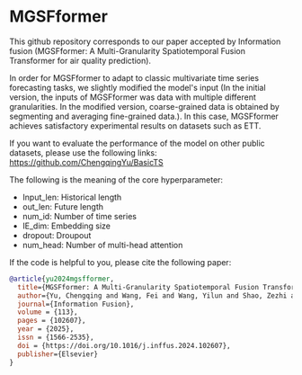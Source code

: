 # MGSFformer
This github repository corresponds to our paper accepted by Information fusion (MGSFformer: A Multi-Granularity Spatiotemporal Fusion Transformer for air quality prediction).

In order for MGSFformer to adapt to classic multivariate time series forecasting tasks, we slightly modified the model's input (In the initial version, the inputs of MGSFformer was data with multiple different granularities. In the modified version, coarse-grained data is obtained by segmenting and averaging fine-grained data.). In this case, MGSFformer achieves satisfactory experimental results on datasets such as ETT.

If you want to evaluate the performance of the model on other public datasets, please use the following links: https://github.com/ChengqingYu/BasicTS

The following is the meaning of the core hyperparameter:
- Input_len: Historical length
- out_len: Future length
- num_id: Number of time series 
- IE_dim: Embedding size
- dropout: Droupout
- num_head: Number of multi-head attention


If the code is helpful to you, please cite the following paper:
```bibtex
@article{yu2024mgsfformer,
  title={MGSFformer: A Multi-Granularity Spatiotemporal Fusion Transformer for Air Quality Prediction},
  author={Yu, Chengqing and Wang, Fei and Wang, Yilun and Shao, Zezhi and Sun, Tao and Yao, Di and Xu, Yongjun},
  journal={Information Fusion},
  volume = {113},
  pages = {102607},
  year = {2025},
  issn = {1566-2535},
  doi = {https://doi.org/10.1016/j.inffus.2024.102607},
  publisher={Elsevier}
}
```
